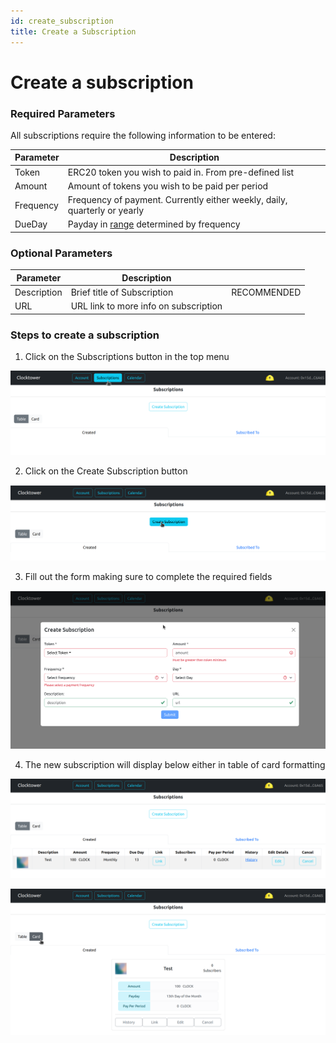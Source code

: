 ```yaml
---
id: create_subscription
title: Create a Subscription
---
```


# Create a subscription

### Required Parameters

All subscriptions require the following information to be entered:

| Parameter | Description |
|---|---|
| Token | ERC20 token you wish to paid in. From pre-defined list |
| Amount | Amount of tokens you wish to be paid per period |
| Frequency | Frequency of payment. Currently either weekly, daily, quarterly or yearly |
| DueDay | Payday in [range](../../../contracts/02-technical_reference/01-subscribe/01-subscribe_tech_reference.md#allowed-time-ranges) determined by frequency | 

### Optional Parameters

| Parameter | Description | |
|---|---|---|
| Description | Brief title of Subscription | RECOMMENDED |
| URL | URL link to more info on subscription | |

### Steps to create a subscription

1. Click on the Subscriptions button in the top menu 

![Menu Button Example](../../../assets/create_2.png)

2. Click on the Create Subscription button

![Create Button Example](../../../assets/create_3.png)

3. Fill out the form making sure to complete the required fields

![Create Form](../../../assets/create_4.png)

4. The new subscription will display below either in table of card formatting

![Create Card](../../../assets/create_5.png)

![Create Table](../../../assets/create_6.png)